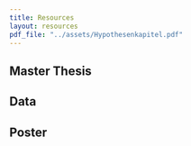 ```yaml
---
title: Resources
layout: resources
pdf_file: "../assets/Hypothesenkapitel.pdf"
---
```


## Master Thesis

## Data

## Poster


